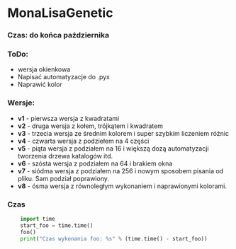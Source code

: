 # MonaLisaGenetic

### Czas: do końca października

### ToDo:

 * wersja okienkowa
 * Napisać automatyzacje do .pyx
 * Naprawić kolor


### Wersje:

 * **v1** - pierwsza wersja z kwadratami
 * **v2** - druga wersja z kołem, trójkątem i kwadratem
 * **v3** - trzecia wersja ze średnim kolorem i super szybkim liczeniem różnic
 * **v4** - czwarta wersja z podziełem na 4 części
 * **v5** - piąta wersja z podziałem na 16 i większą dozą automatyzacji tworzenia drzewa katalogów itd.
 * **v6** - szósta wersja z podziałem na 64 i brakiem okna
 * **v7** - siódma wersja z podziałem na 256 i nowym sposobem pisania od pliku. Sam podział poprawiony.
 * **v8** - ósma wersja z równoległym wykonaniem i naprawionymi kolorami.

### Czas

```python
    import time
    start_foo = time.time()
    foo()
    print("Czas wykonania foo: %s" % (time.time() - start_foo))
```